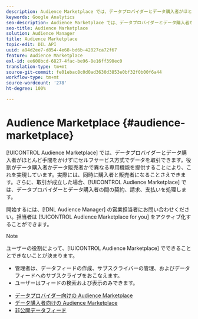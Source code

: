 ```yaml
---
description: Audience Marketplace では、データプロバイダーとデータ購入者がほとんど手間をかけずにセルフサービス方式でデータを取引できます。役割がデータ購入者かデータ販売者かで異なる専用機能を提供することにより、これを実現しています。実際には、同時に購入者と販売者になることさえできます。さらに、取引が成立した場合、Audience Marketplace では、データプロバイダーとデータ購入者の間の契約、請求、支払いを処理します。
keywords: Google Analytics
seo-description: Audience Marketplace では、データプロバイダーとデータ購入者がほとんど手間をかけずにセルフサービス方式でデータを取引できます。役割がデータ購入者かデータ販売者かで異なる専用機能を提供することにより、これを実現しています。実際には、同時に購入者と販売者になることさえできます。さらに、取引が成立した場合、Audience Marketplace では、データプロバイダーとデータ購入者の間の契約、請求、支払いを処理します。
seo-title: Audience Marketplace
solution: Audience Manager
title: Audience Marketplace
topic-edit: DIL API
uuid: a94d2ee7-d854-4e68-bd6b-42827ca72f67
feature: Audience Marketplace
exl-id: ee608bcd-6827-4fac-be96-8e16ff390ec0
translation-type: tm+mt
source-git-commit: fe01ebac8c0d0ad3630d3853e0bf32f0b00f6a44
workflow-type: tm+mt
source-wordcount: '278'
ht-degree: 100%

---
```


# Audience Marketplace {#audience-marketplace}

[!UICONTROL Audience Marketplace] では、データプロバイダーとデータ購入者がほとんど手間をかけずにセルフサービス方式でデータを取引できます。役割がデータ購入者かデータ販売者かで異なる専用機能を提供することにより、これを実現しています。実際には、同時に購入者と販売者になることさえできます。さらに、取引が成立した場合、[!UICONTROL Audience Marketplace] では、データプロバイダーとデータ購入者の間の契約、請求、支払いを処理します。

開始するには、[!DNL Audience Manager] の営業担当者にお問い合わせください。担当者は [!UICONTROL Audience Marketplace for you] をアクティブ化することができます。

>[!NOTE]
>
>ユーザーの役割によって、[!UICONTROL Audience Marketplace] でできることとできないことが決まります。
>
> * 管理者は、データフィードの作成、サブスクライバーの管理、およびデータフィードへのサブスクライブをおこなえます。
> * ユーザーはフィードの検索および表示のみできます。


* [データプロバイダー向けの Audience Marketplace](/help/using/features/audience-marketplace/marketplace-data-providers/marketplace-data-providers.md)
* [データ購入者向けの Audience Marketplace](/help/using/features/audience-marketplace/marketplace-data-buyers/marketplace-data-buyers.md)
* [非公開データフィード](/help/using/features/audience-marketplace/marketplace-private-feeds.md)
